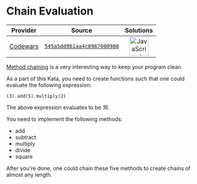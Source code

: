 [_metadata_:generated]: - "true"

# Chain Evaluation

<!-- INFO TABLE BEGIN -->

| Provider                                        | Source                                                                               | Solutions                                                                                                                                                    |
| :---------------------------------------------: | :----------------------------------------------------------------------------------: | :----------------------------------------------------------------------------------------------------------------------------------------------------------: |
| [Codewars](../../../docs/providers/Codewars.md) | [`545a5dd961aa4c0987000980`](https://www.codewars.com/kata/545a5dd961aa4c0987000980) | [<img src="https://res.cloudinary.com/rascaltwo/image/upload/v1631924076/javascript_ehszr7.svg" alt="JavaScript" title="JavaScript" width="50" />](solve.js) |

<!-- INFO TABLE END -->

[Method chaining](http://en.wikipedia.org/wiki/Method_chaining) is a very interesting way to keep your program clean.

As a part of this Kata, you need to create functions such that one could evaluate the following expression:

    (3).add(5).multiply(2)

The above expression evaluates to be *16*.

You need to implement the following methods:

* add
* subtract
* multiply
* divide
* square

After you're done, one could chain these five methods to create chains of almost any length.
